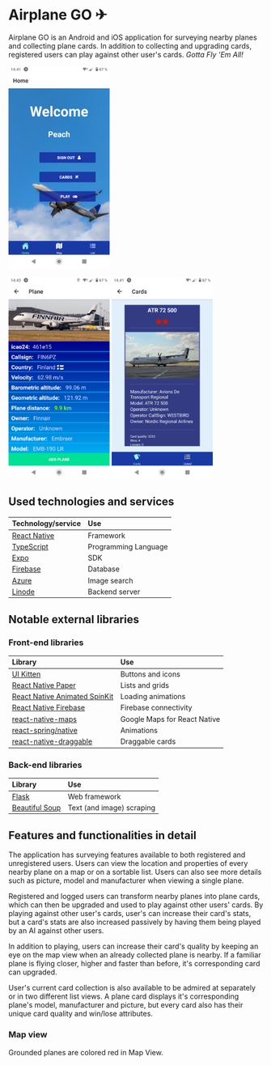 # Airplane GO ✈

Airplane GO is an Android and iOS application for surveying nearby planes and collecting plane cards. In addition to collecting and upgrading cards, registered users can play against other user's cards. *Gotta Fly 'Em All!* 
<p float="left">
<img src="https://github.com/Lentokonebongaus/lentokonebongaus/blob/development/screenshots/Screenshot_20220507-144123.png" alt="home screen" width="200"/>
<p>
<img src="https://github.com/Lentokonebongaus/lentokonebongaus/blob/development/screenshots/Screenshot_20220507-144332.png" alt="plane screen" width="200"/>
<img src="https://github.com/Lentokonebongaus/lentokonebongaus/blob/development/screenshots/Screenshot_20220507-144148.png" alt="card screen" width="200"/>
</p>
</p>

## Used technologies and services 

| Technology/service | Use |
|:-------------|:-------------|
| [React Native](https://reactnative.dev/) |Framework|
| [TypeScript](https://www.typescriptlang.org/download) |Programming Language|
| [Expo](https://expo.dev/) | SDK |
| [Firebase](https://firebase.google.com/) |Database|
| [Azure](https://portal.azure.com/) |Image search|
| [Linode](https://www.linode.com/) |Backend server|

## Notable external libraries

### Front-end libraries

| Library | Use |
|:-------------|:-------------|
| [UI Kitten](https://akveo.github.io/react-native-ui-kitten/) |Buttons and icons|
| [React Native Paper](https://reactnativepaper.com/) | Lists and grids |
| [React Native Animated SpinKit](https://www.npmjs.com/package/react-native-animated-spinkit) |Loading animations|
| [React Native Firebase](https://rnfirebase.io/) |Firebase connectivity|
| [react-native-maps](https://www.npmjs.com/package/react-native-maps) |Google Maps for React Native|
| [react-spring/native](https://www.npmjs.com/package/@react-spring/native) |Animations|
| [react-native-draggable](https://www.npmjs.com/package/react-native-draggable) |Draggable cards|

### Back-end libraries

| Library | Use |
|:-------------|:-------------|
| [Flask](https://flask.palletsprojects.com/en/2.1.x/) |Web framework|
| [Beautiful Soup](https://www.crummy.com/software/BeautifulSoup/) | Text (and image) scraping |

## Features and functionalities in detail 

The application has surveying features available to both registered and unregistered users. Users can view the location and properties of every nearby plane on a map or on a sortable list. Users can also see more details such as picture, model and manufacturer when viewing a single plane.

Registered and logged users can transform nearby planes into plane cards, which can then be upgraded and used to play against other users' cards. By playing against other user's cards, user's can increase their card's stats, but a card's stats are also increased passively by having them being played by an AI against other users. 

In addition to playing, users can increase their card's quality by keeping an eye on the map view when an already collected plane is nearby. If a familiar plane is flying closer, higher and faster than before, it's corresponding card can upgraded.

User's current card collection is also available to be admired at separately or in two different list views. A plane card displays it's corresponding plane's model, manufacturer and picture, but every card also has their unique card quality and win/lose attributes.

### Map view



Grounded planes are colored red in Map View.


